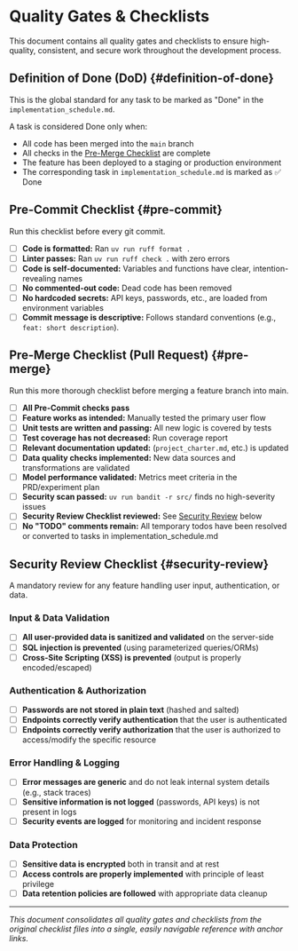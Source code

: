 # Quality Gates & Checklists

This document contains all quality gates and checklists to ensure high-quality, consistent,
and secure work throughout the development process.

## Definition of Done (DoD) {#definition-of-done}

This is the global standard for any task to be marked as "Done" in the `implementation_schedule.md`.

A task is considered Done only when:

- All code has been merged into the `main` branch
- All checks in the [Pre-Merge Checklist](#pre-merge) are complete
- The feature has been deployed to a staging or production environment
- The corresponding task in `implementation_schedule.md` is marked as ✅ Done

## Pre-Commit Checklist {#pre-commit}

Run this checklist before every git commit.

- [ ] **Code is formatted:** Ran `uv run ruff format .`
- [ ] **Linter passes:** Ran `uv run ruff check .` with zero errors
- [ ] **Code is self-documented:** Variables and functions have clear, intention-revealing names
- [ ] **No commented-out code:** Dead code has been removed
- [ ] **No hardcoded secrets:** API keys, passwords, etc., are loaded from environment variables
- [ ] **Commit message is descriptive:** Follows standard conventions (e.g., `feat: short description`).

## Pre-Merge Checklist (Pull Request) {#pre-merge}

Run this more thorough checklist before merging a feature branch into main.

- [ ] **All Pre-Commit checks pass**
- [ ] **Feature works as intended:** Manually tested the primary user flow
- [ ] **Unit tests are written and passing:** All new logic is covered by tests
- [ ] **Test coverage has not decreased:** Run coverage report
- [ ] **Relevant documentation updated:** (`project_charter.md`, etc.) is updated
- [ ] **Data quality checks implemented:** New data sources and transformations are validated
- [ ] **Model performance validated:** Metrics meet criteria in the PRD/experiment plan
- [ ] **Security scan passed:** `uv run bandit -r src/` finds no high-severity issues
- [ ] **Security Review Checklist reviewed:** See [Security Review](#security-review) below
- [ ] **No "TODO" comments remain:** All temporary todos have been resolved or converted to tasks in
  implementation_schedule.md

## Security Review Checklist {#security-review}

A mandatory review for any feature handling user input, authentication, or data.

### Input & Data Validation

- [ ] **All user-provided data is sanitized and validated** on the server-side
- [ ] **SQL injection is prevented** (using parameterized queries/ORMs)
- [ ] **Cross-Site Scripting (XSS) is prevented** (output is properly encoded/escaped)

### Authentication & Authorization

- [ ] **Passwords are not stored in plain text** (hashed and salted)
- [ ] **Endpoints correctly verify authentication** that the user is authenticated
- [ ] **Endpoints correctly verify authorization** that the user is authorized to access/modify the
  specific resource

### Error Handling & Logging

- [ ] **Error messages are generic** and do not leak internal system details (e.g., stack traces)
- [ ] **Sensitive information is not logged** (passwords, API keys) is not present in logs
- [ ] **Security events are logged** for monitoring and incident response

### Data Protection

- [ ] **Sensitive data is encrypted** both in transit and at rest
- [ ] **Access controls are properly implemented** with principle of least privilege
- [ ] **Data retention policies are followed** with appropriate data cleanup

---

*This document consolidates all quality gates and checklists from the original checklist files
into a single, easily navigable reference with anchor links.*
